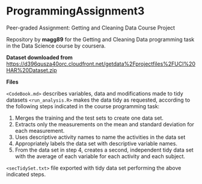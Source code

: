# ProgrammingAssignment3  
Peer-graded Assignment: Getting and Cleaning Data Course Project  

Repository by __magg89__ for the Getting and Cleaning Data programming task in the Data Science course by coursera.  

__Dataset downloaded from__  
https://d396qusza40orc.cloudfront.net/getdata%2Fprojectfiles%2FUCI%20HAR%20Dataset.zip  

__Files__  

`<CodeBook.md>` describes variables, data and modifications made to tidy datasets `<run_analysis.R>` makes the data tidy as requested, according to the following steps indicated in the course programming task:  
1) Merges the training and the test sets to create one data set.  
2) Extracts only the measurements on the mean and standard deviation for each measurement.  
3) Uses descriptive activity names to name the activities in the data set  
4) Appropriately labels the data set with descriptive variable names.  
5) From the data set in step 4, creates a second, independent tidy data set with the average of each variable for each activity and each subject.  

`<secTidySet.txt>` file exported with tidy data set performing the above indicated steps. 
